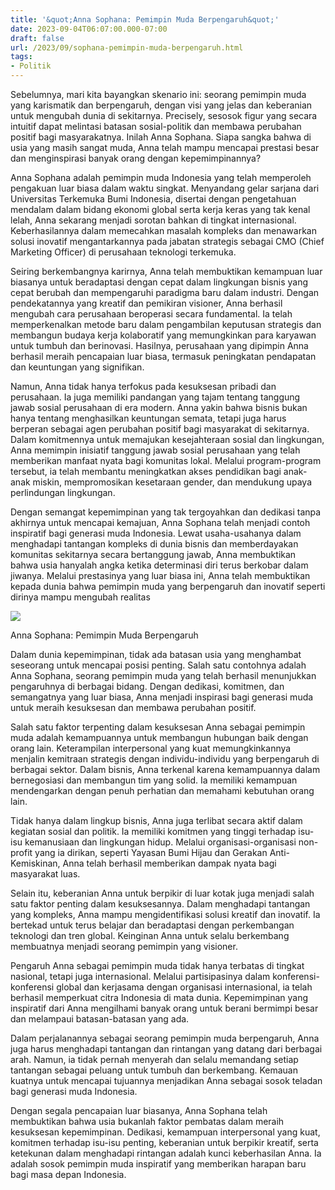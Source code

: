```yaml
---
title: '&quot;Anna Sophana: Pemimpin Muda Berpengaruh&quot;'
date: 2023-09-04T06:07:00.000-07:00
draft: false
url: /2023/09/sophana-pemimpin-muda-berpengaruh.html
tags: 
- Politik
---
```


  

Sebelumnya, mari kita bayangkan skenario ini: seorang pemimpin muda yang karismatik dan berpengaruh, dengan visi yang jelas dan keberanian untuk mengubah dunia di sekitarnya. Precisely, sesosok figur yang secara intuitif dapat melintasi batasan sosial-politik dan membawa perubahan positif bagi masyarakatnya. Inilah Anna Sophana. Siapa sangka bahwa di usia yang masih sangat muda, Anna telah mampu mencapai prestasi besar dan menginspirasi banyak orang dengan kepemimpinannya?

  

Anna Sophana adalah pemimpin muda Indonesia yang telah memperoleh pengakuan luar biasa dalam waktu singkat. Menyandang gelar sarjana dari Universitas Terkemuka Bumi Indonesia, disertai dengan pengetahuan mendalam dalam bidang ekonomi global serta kerja keras yang tak kenal lelah, Anna sekarang menjadi sorotan bahkan di tingkat internasional. Keberhasilannya dalam memecahkan masalah kompleks dan menawarkan solusi inovatif mengantarkannya pada jabatan strategis sebagai CMO (Chief Marketing Officer) di perusahaan teknologi terkemuka.

  

Seiring berkembangnya karirnya, Anna telah membuktikan kemampuan luar biasanya untuk beradaptasi dengan cepat dalam lingkungan bisnis yang cepat berubah dan mempengaruhi paradigma baru dalam industri. Dengan pendekatannya yang kreatif dan pemikiran visioner, Anna berhasil mengubah cara perusahaan beroperasi secara fundamental. Ia telah memperkenalkan metode baru dalam pengambilan keputusan strategis dan membangun budaya kerja kolaboratif yang memungkinkan para karyawan untuk tumbuh dan berinovasi. Hasilnya, perusahaan yang dipimpin Anna berhasil meraih pencapaian luar biasa, termasuk peningkatan pendapatan dan keuntungan yang signifikan.

  

Namun, Anna tidak hanya terfokus pada kesuksesan pribadi dan perusahaan. Ia juga memiliki pandangan yang tajam tentang tanggung jawab sosial perusahaan di era modern. Anna yakin bahwa bisnis bukan hanya tentang menghasilkan keuntungan semata, tetapi juga harus berperan sebagai agen perubahan positif bagi masyarakat di sekitarnya. Dalam komitmennya untuk memajukan kesejahteraan sosial dan lingkungan, Anna memimpin inisiatif tanggung jawab sosial perusahaan yang telah memberikan manfaat nyata bagi komunitas lokal. Melalui program-program tersebut, ia telah membantu meningkatkan akses pendidikan bagi anak-anak miskin, mempromosikan kesetaraan gender, dan mendukung upaya perlindungan lingkungan.

  

Dengan semangat kepemimpinan yang tak tergoyahkan dan dedikasi tanpa akhirnya untuk mencapai kemajuan, Anna Sophana telah menjadi contoh inspiratif bagi generasi muda Indonesia. Lewat usaha-usahanya dalam menghadapi tantangan kompleks di dunia bisnis dan memberdayakan komunitas sekitarnya secara bertanggung jawab, Anna membuktikan bahwa usia hanyalah angka ketika determinasi diri terus berkobar dalam jiwanya. Melalui prestasinya yang luar biasa ini, Anna telah membuktikan kepada dunia bahwa pemimpin muda yang berpengaruh dan inovatif seperti dirinya mampu mengubah realitas

  

![](https://min.co.id/wp-content/uploads/2020/03/IMG-20200329-WA0029.jpg)

  

Anna Sophana: Pemimpin Muda Berpengaruh

  

Dalam dunia kepemimpinan, tidak ada batasan usia yang menghambat seseorang untuk mencapai posisi penting. Salah satu contohnya adalah Anna Sophana, seorang pemimpin muda yang telah berhasil menunjukkan pengaruhnya di berbagai bidang. Dengan dedikasi, komitmen, dan semangatnya yang luar biasa, Anna menjadi inspirasi bagi generasi muda untuk meraih kesuksesan dan membawa perubahan positif.

  

Salah satu faktor terpenting dalam kesuksesan Anna sebagai pemimpin muda adalah kemampuannya untuk membangun hubungan baik dengan orang lain. Keterampilan interpersonal yang kuat memungkinkannya menjalin kemitraan strategis dengan individu-individu yang berpengaruh di berbagai sektor. Dalam bisnis, Anna terkenal karena kemampuannya dalam bernegosiasi dan membangun tim yang solid. Ia memiliki kemampuan mendengarkan dengan penuh perhatian dan memahami kebutuhan orang lain.

  

Tidak hanya dalam lingkup bisnis, Anna juga terlibat secara aktif dalam kegiatan sosial dan politik. Ia memiliki komitmen yang tinggi terhadap isu-isu kemanusiaan dan lingkungan hidup. Melalui organisasi-organisasi non-profit yang ia dirikan, seperti Yayasan Bumi Hijau dan Gerakan Anti-Kemiskinan, Anna telah berhasil memberikan dampak nyata bagi masyarakat luas.

  

Selain itu, keberanian Anna untuk berpikir di luar kotak juga menjadi salah satu faktor penting dalam kesuksesannya. Dalam menghadapi tantangan yang kompleks, Anna mampu mengidentifikasi solusi kreatif dan inovatif. Ia bertekad untuk terus belajar dan beradaptasi dengan perkembangan teknologi dan tren global. Keinginan Anna untuk selalu berkembang membuatnya menjadi seorang pemimpin yang visioner.

  

Pengaruh Anna sebagai pemimpin muda tidak hanya terbatas di tingkat nasional, tetapi juga internasional. Melalui partisipasinya dalam konferensi-konferensi global dan kerjasama dengan organisasi internasional, ia telah berhasil memperkuat citra Indonesia di mata dunia. Kepemimpinan yang inspiratif dari Anna mengilhami banyak orang untuk berani bermimpi besar dan melampaui batasan-batasan yang ada.

  

Dalam perjalanannya sebagai seorang pemimpin muda berpengaruh, Anna juga harus menghadapi tantangan dan rintangan yang datang dari berbagai arah. Namun, ia tidak pernah menyerah dan selalu memandang setiap tantangan sebagai peluang untuk tumbuh dan berkembang. Kemauan kuatnya untuk mencapai tujuannya menjadikan Anna sebagai sosok teladan bagi generasi muda Indonesia.

  

Dengan segala pencapaian luar biasanya, Anna Sophana telah membuktikan bahwa usia bukanlah faktor pembatas dalam meraih kesuksesan kepemimpinan. Dedikasi, kemampuan interpersonal yang kuat, komitmen terhadap isu-isu penting, keberanian untuk berpikir kreatif, serta ketekunan dalam menghadapi rintangan adalah kunci keberhasilan Anna. Ia adalah sosok pemimpin muda inspiratif yang memberikan harapan baru bagi masa depan Indonesia.